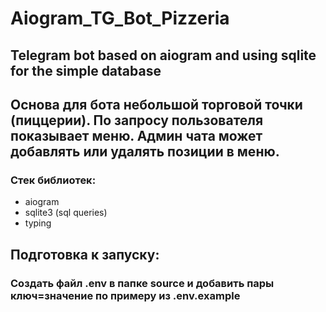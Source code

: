 # Aiogram_TG_Bot_Pizzeria
## Telegram bot based on aiogram and using sqlite for the simple database 

## Основа для бота небольшой торговой точки (пиццерии). По запросу пользователя показывает меню. Админ чата может добавлять или удалять позиции в меню.
### Стек библиотек:
- aiogram
- sqlite3 (sql queries)
- typing

## Подготовка к запуску:
### Создать файл .env в папке source и добавить пары ключ=значение по примеру из .env.example
